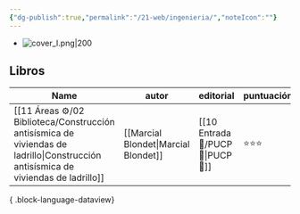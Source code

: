 ```yaml
---
{"dg-publish":true,"permalink":"/21-web/ingenieria/","noteIcon":""}
---
```


- ![cover_I.png|200](/img/user/11%20%C3%81reas%20%E2%9A%99/02%20Biblioteca/%F0%9F%92%BE%20Adjuntos/cover_I.png)
## Libros
| Name                                                                                                                                 | autor                                | editorial                             | puntuación |
| ------------------------------------------------------------------------------------------------------------------------------------ | ------------------------------------ | ------------------------------------- | ---------- |
| [[11 Áreas ⚙/02 Biblioteca/Construcción antisísmica de viviendas de ladrillo\|Construcción antisísmica de viviendas de ladrillo]] | [[Marcial Blondet\|Marcial Blondet]] | [[10 Entrada 🛒/PUCP 📔\|PUCP 📔]] | ⭐⭐⭐        |

{ .block-language-dataview}